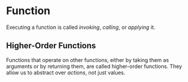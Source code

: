 # Function

Executing a function is called *invoking*, *calling*, or *applying* it.

## Higher-Order Functions

Functions that operate on other functions, either by taking them as arguments or by returning them, are called higher-order functions. They allow us to abstract over *actions*, not just values.